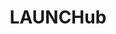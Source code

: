 ---
layout: firm_page
title: "LAUNCHub"
id: "launchub.com"
permalink: "/launchublaunchub.com/"
website: "https://launchub.com"
offices: "Sofia (Bulgaria)"
investment_stages: "Pre-seed, Seed, Series A"
portfolio_companies: "Quantive, FintechOS, Giraffe360, OfficeRnD, SplxAI"
portfolio_link: "https://launchub.com/portfolio"
investment_markets: "SaaS, FinTech, PropTech, Big Data, AI, Marketplaces, Digital Health, Blockchain, IoT"
founded_year: "2012"
description: "LAUNCHub is a leading early-stage venture capital fund focused on investing in startups in South-Eastern (SEE) and Central-Eastern (CEE) Europe. They support ambitious founders with pre-seed and seed investments, offering strategic guidance and mentorship to help companies raise future funding rounds."
linkedin: "https://www.linkedin.com/company/launchub/"
twitter: "https://twitter.com/launchub"
instagram: ""
team_page: ""
investor_type: "Venture Capital"
crunchbase: "https://www.crunchbase.com/organization/launchub"
pitchbook: "https://pitchbook.com/profiles/investor/57812-23"

# SEO Optimization
meta_title: "LAUNCHub - VC Firm - projectstartups.com"
meta_description: "LAUNCHub, LAUNCHub is a leading early-stage venture capital fund focused on investing in startups in South-Eastern (SEE) and Central-Eastern (CEE) Europe. They ..."
meta_keywords: "LAUNCHub, SaaS, FinTech, PropTech, Big Data, AI, Marketplaces, Digital Health, Blockchain, IoT, VC firm, venture capital, startup investor, projectstartups.com"
canonical_url: "https://vc.projectstartups.com/launchublaunchub.com/"
---